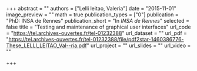 +++
abstract = ""
authors = ["Lelli leitao, Valeria"]
date = "2015-11-01"
image_preview = ""
math = true
publication_types = ["0"]
publication = "PhD: INSA de Rennes"
publication_short = "In *INSA de Rennes*"
selected = false
title = "Testing and maintenance of graphical user interfaces"
url_code = "https://tel.archives-ouvertes.fr/tel-01232388"
url_dataset = ""
url_pdf = "https://tel.archives-ouvertes.fr/tel-01232388/file/pdf2star-1460386776-These_LELLI_LEITAO_Val--ria.pdf"
url_project = ""
url_slides = ""
url_video = ""

+++
